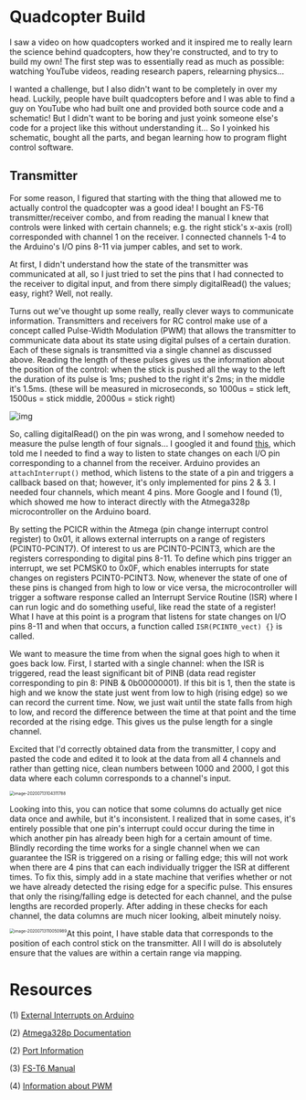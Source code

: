 # Quadcopter Build

I saw a video on how quadcopters worked and it inspired me to really learn the science behind quadcopters, how they're constructed, and to try to build my own! The first step was to essentially read as much as possible: watching YouTube videos, reading research papers, relearning physics...

I wanted a challenge, but I also didn't want to be completely in over my head. Luckily, people have built quadcopters before and I was able to find a guy on YouTube who had built one and provided both source code and a schematic! But I didn't want to be boring and just yoink someone else's code for a project like this without understanding it... So I yoinked his schematic, bought all the parts, and began learning how to program flight control software. 

## Transmitter

For some reason, I figured that starting with the thing that allowed me to actually control the quadcopter was a good idea! I bought an FS-T6 transmitter/receiver combo, and from reading the manual I knew that controls were linked with certain channels; e.g. the right stick's x-axis (roll) corresponded with channel 1 on the receiver. I connected channels 1-4 to the Arduino's I/O pins 8-11 via jumper cables, and set to work.

At first, I didn't understand how the state of the transmitter was communicated at all, so I just tried to set the pins that I had connected to the receiver to digital input, and from there simply digitalRead() the values; easy, right? Well, not really. 

Turns out we've thought up some really, really clever ways to communicate information. Transmitters and receivers for RC control make use of a concept called Pulse-Width Modulation (PWM) that allows the transmitter to communicate data about its state using digital pulses of a certain duration. Each of these signals is transmitted via a single channel as discussed above. Reading the length of these pulses gives us the information about the position of the control: when the stick is pushed all the way to the left the duration of its pulse is 1ms; pushed to the right it's 2ms; in the middle it's 1.5ms. (these will be measured in microseconds, so 1000us = stick left, 1500us = stick middle, 2000us = stick right)

![img](http://1.bp.blogspot.com/-2SY0iWgAWVk/TxRLqOU-HCI/AAAAAAAAAM8/APKCAG6e7GU/s1600/PulseDuration.PNG)

So, calling digitalRead() on the pin was wrong, and I somehow needed to measure the pulse length of four signals... I googled it and found [this](https://ryanboland.com/blog/reading-rc-receiver-values), which told me I needed to find a way to listen to state changes on each I/O pin corresponding to a channel from the receiver. Arduino provides an `attachInterrupt()` method, which listens to the state of a pin and triggers a callback based on that; however, it's only implemented for pins 2 & 3. I needed four channels, which meant 4 pins. More Google and I found (1), which showed me how to interact directly with the Atmega328p microcontroller on the Arduino board.

By setting the PCICR within the Atmega (pin change interrupt control register) to 0x01, it allows external interrupts on a range of registers (PCINT0-PCINT7). Of interest to us are PCINT0-PCINT3, which are the registers corresponding to digital pins 8-11. To define which pins trigger an interrupt, we set PCMSK0 to 0x0F, which enables interrupts for state changes on registers PCINT0-PCINT3. Now, whenever the state of one of these pins is changed from high to low or vice versa, the microcontroller will trigger a software response called an Interrupt Service Routine (ISR) where I can run logic and do something useful, like read the state of a register! What I have at this point is a program that listens for state changes on I/O pins 8-11 and when that occurs, a function called `ISR(PCINT0_vect) {}` is called.  

We want to measure the time from when the signal goes high to when it goes back low. First, I started with a single channel: when the ISR is triggered, read the least significant bit of PINB (data read register corresponding to pin 8: PINB & 0b00000001). If this bit is 1, then the state is high and we know the state just went from low to high (rising edge) so we can record the current time. Now, we just wait until the state falls from high to low, and record the difference between the time at that point and the time recorded at the rising edge. This gives us the pulse length for a single channel.

Excited that I'd correctly obtained data from the transmitter, I copy and pasted the code and edited it to look at the data from all 4 channels and rather than getting nice, clean numbers between 1000 and 2000, I got this data where each column corresponds to a channel's input. 

 <img src="C:\Users\chris\AppData\Roaming\Typora\typora-user-images\image-20200713104311788.png" alt="image-20200713104311788" style="zoom:50%;" />

Looking into this, you can notice that some columns do actually get nice data once and awhile, but it's inconsistent. I realized that in some cases, it's entirely possible that one pin's interrupt could occur during the time in which another pin has already been high for a certain amount of time. Blindly recording the time works for a single channel when we can guarantee the ISR is triggered on a rising or falling edge; this will not work when there are 4 pins that can each individually trigger the ISR at different times. To fix this, simply add in a state machine that verifies whether or not we have already detected the rising edge for a specific pulse. This ensures that only the rising/falling edge is detected for each channel, and the pulse lengths are recorded properly. After adding in these checks for each channel, the data columns are much nicer looking, albeit minutely noisy. 

<img src="C:\Users\chris\AppData\Roaming\Typora\typora-user-images\image-20200713110050989.png" alt="image-20200713110050989" style="zoom:50%; float: left" />

At this point, I have stable data that corresponds to the position of each control stick on the transmitter. All I will do is absolutely ensure that the values are within a certain range via mapping.

# Resources

(1) [External Interrupts on Arduino](https://sites.google.com/site/qeewiki/books/avr-guide/external-interrupts-on-the-atmega328)

(2) [Atmega328p Documentation](http://ee-classes.usc.edu/ee459/library/documents/Atmel-42735-8-bit-AVR-Microcontroller-ATmega328-328P_Datasheet.pdf)

(2) [Port Information](https://web.ics.purdue.edu/~jricha14/Port_Stuff/)

(3) [FS-T6 Manual](https://fccid.io/N4ZFLYSKYT6/User-Manual/User-manual-1740934.pdf)

(4) [Information about PWM](https://oscarliang.com/pwm-ppm-difference-conversion)
